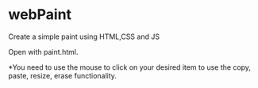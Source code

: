 # webPaint

Create a simple paint using HTML,CSS and JS

Open with paint.html.


*You need to use the mouse to click on your desired item to use the copy, paste, resize, erase functionality. 

